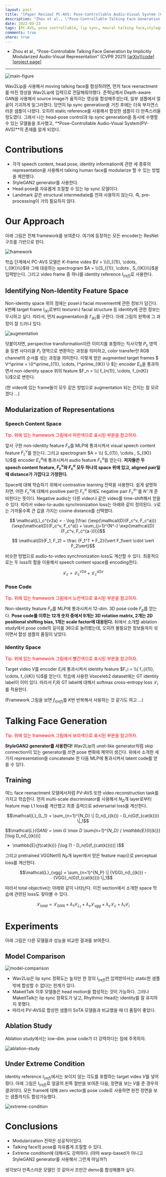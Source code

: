 ```yaml
---
layout: post
title: "[Paper Review] PC-AVS: Pose-Controllable Audio-Visual System (CVPR 2021)" 
description: "Zhou et al., \"Pose-Controllable Talking Face Generation by Implicitly Modularized Audio-Visual Representation\" (CVPR 2021) 논문 리뷰"
date: 2022-05-23
tags: [PC-AVS, pose controllable, lip sync, neural talking face,stylegan2, paper review]
comments: true
share: true
---
```


- Zhou et al., "Pose-Controllable Talking Face Generation by Implicitly Modularized Audio-Visual Representation" (CVPR 2021)  [[arXiv]](https://arxiv.org/abs/2104.11116)[[code]](https://github.com/Hangz-nju-cuhk/Talking-Face_PC-AVS)[[project page]](https://hangz-nju-cuhk.github.io/projects/PC-AVS)

--- 

![main-figure](/assets/posts/lip-sync-synthesis/2022-05-23-reivew-pc-avs/main-figure.png)

Wav2Lip을 사용해서 moving talking face를 합성하려면, 먼저 face reenactment를 마친 영상을 Wav2Lip에 입력으로 전달해줘야했다. 준혁님께서 Depth-aware GAN을 사용해서 source image가 움직이는 영상을 합성해주셨는데, 일부 샘플에서 얼굴이 기괴하게 일그러졌다. 당연히 lip sync generation을 거친 후에는 더욱 부자연스러운 샘플이 나왔다. 오히려 static reference를 사용해서 합성한 샘플이 더 만족스러울 정도였다. 그래서 나는 head-pose control과 lip sync generation을 동시에 수행할 수 있는 모델들을 조사했고, **Pose-Controllable Audio-Visual System(PV-AVS)**의 존재를 알게 되었다.

# Contributions
- 각각 speech content, head pose, identity information에 관한 세 종류의 representation을 사용해서 talking human face를  modularize 할 수 있는 방법을 제안했다. 
- StyleGAN2 generator를 사용한다.
- Head pose를 자유롭게 조절할 수 있는 lip sync 모델이다. 
- Landmark 같은 structural intermediate를 전혀 사용하지 않는다. 즉, pre-processing이 거의 필요하지 않다.

# Our Approach
아래 그림은 전체 framework를 보여준다. 여기에 등장하는 모든 encoder는 ResNet 구조를 기반으로 한다.

![framework](/assets/posts/lip-sync-synthesis/2022-05-23-reivew-pc-avs/framework.png)

학습 단계에서 PC-AVS 모델은 $K$-frame video $V = \\{I_{(1)}, \cdots,  I_{(K)}\\}$와 그에 대응하는 spectrogram $A = \\{S_{(1)}, \cdots , S_{(K)}\\}$을 입력받는다. 그리고 video frame 중 하나를 identity reference $I_{(ref)}$로 사용한다. 

## Identifying Non-Identity Feature Space
Non-identity space 위의 점에는 pose나 facial movement에 관한 정보가 담긴다. $k$번째 target frame $I_{(k)}$로부터 texture나 facial structure 등 identity에 관한 정보는 무시하고 싶다. 따라서, 먼저 augmentation을 ${I'}_{(k)}$를 구한다. 아래 그림의 왼쪽에 그 과정이 잘 드러나 있다.

![augmentation](/assets/posts/lip-sync-synthesis/2022-05-23-reivew-pc-avs/augmentation.png)

덧붙이자면, perspective transformation이란 이미지를 포함하는 직사각형 $P_s$ 영역을 등변 사다리꼴 $P_t$ 영역으로 변환하는 과정을 의미하고, color transfer란 RGB channel의 순서를 섞는 과정을 의미한다. 이렇게 얻은 augmented target frames $ V^\prime = \\{I^\prime_{(1)}, \cdots,  I^\prime_{(K)} \\} $는 encoder $E_n$을 통과하면서 non-identity space 위의 feature $F_n = \\{ f_{n(1)}, \cdots,  f_{n(K)} \\}$으로 변한다.

(한 video에 있는 frame들이 모두 같은 방법으로 augmentation 되는 건지는 잘 모르겠다 ...)

## Modularization of Representations
### Speech Content Space
<span style="color:red"> 
Tip. 위에 있는 framework 그림에서 파란색으로 표시된 부분을 참고하자.
</span>  

앞서 구한 non-identity feature $F_n$를 MLP에 통과시켜서 visual speech content feature $F_c^v$를 얻는다. 그리고 spectrogram $A = \\{ S_{(1)}, \cdots , S_{(K)} \\}$를 encoder $E_c^a$에 통과시켜서 audio feature $F_c^a$를 얻는다. **저자들은 두 speech content feature, $F_c^v$와 $F_c^a$ 모두 하나의 space 위에 있고, aligned pair일 때 distance가 가깝다고 가정한다.** 

Space에 대해 학습하기 위해서 contrastive learning 전략을 사용한다. 쉽게 설명하자면, 어떤 $F_c^v$에 대해서 positive pair인 $F_c^a$ 외에도 negative pair $F_c^{a-}$를 $N^-$개 준비한다는 뜻이다. Negative audio는 다른 video나 같은 video를 time-shift해서 얻을 수 있다. 따라서 video-to-audio synchronization loss는 아래와 같이 정의된다. $\mathcal{D}$로는 가까울수록 큰 값을 가지는 cosine distance를 선택했다. 

$$ \mathcal{L}_c^{v2a} = - \log [\frac
{\exp(\mathcal{D}(F_c^v, F_c^a))}
{\exp(\mathcal{D}(F_c^v, F_c^a)) + \sum_{j=1}^{N^-} \exp(\mathcal{D}(F_c^v, F_c^{a-}))}]$$

$$ \mathcal{D}(F_1, F_2) = \frac {F_1^T * F_2}{\vert F_1\vert \cdot \vert F_2\vert}$$

비슷한 방법으로 audio-to-video synchronization loss도 계산할 수 있다. 최종적으로는 두 loss의 합을 이용해서 speech content space를 encoding한다. 

$$ \mathcal{L}_c = \mathcal{L}_c^{v2a} + \mathcal{L}_c^{a2v} $$

### Pose Code
<span style="color:red"> 
Tip. 위에 있는 framework 그림에서 노란색으로 표시된 부분을 참고하자.
</span>  

Non-identity feature $F_n$를 MLP에 통과시켜서 12-dim. 3D pose code $F_p$를 얻는다. **Pose code를 이루는 12개 숫자 중에서 9개는 3D rotation matrix, 2개는 2D positional shifting bias, 1개는 scale factor에 대응된다.** 뒤에서 소개할 ablation study에서 pose code의 길이를 36으로 늘려봤는데, 오히려 불필요한 정보들까지 섞이면서 합성 샘플의 품질이 낮았다. 

### Identity Space
<span style="color:red"> 
Tip. 위에 있는 framework 그림에서 빨간색으로 표시된 부분을 참고하자.
</span>  

Target video $V$를 encoder $E_i$에 통과시켜서 identity feature $F_i = \\{ f_{i(1)}, \cdots,  f_{i(K)} \\}$를 얻는다. 학습에 사용한 Voxceleb2 dataset에는 GT identity label이 이미 있다. 따라서 $F_i$와 GT label에 대해서 softmax cross-entropy loss $\mathcal{L}_i$를 적용한다. 

(Framework 그림을 보면 $f_{i(ref)}$를 $K$번 반복해서 사용하는 것 같기도 하고 ...)

# Talking Face Generation
<span style="color:red"> 
Tip. 위에 있는 framework 그림에서 보라색으로 표시된 부분을 참고하자.
</span>  

**StyleGAN2 generator를 사용한다!** Wav2Lip의 unet-like generator처럼 skip connection이 있는 generator를 쓰면 pose 변화에 제약이 생긴다. 위에서 소개한 세 가지 representation을 concatenate 한 다음 MLP에 통과시켜서 latent code를 얻을 수 있다.

## Training
여느 face reenactment 모델에서처럼 PV-AVS 또한 video reconstruction task를 가지고 학습한다. 먼저 multi-scale discriminator를 사용해서 $N_D$개 layer로부터 feature map L1 loss를 계산했고 최종 출력으로 adversarial loss를 계산한다. 

$$\mathcal{L}_{L_1} = \sum_{n=1}^{N_D} \| D_n(I_{(k)}) - D_n(G(f_{cat(k)})) \|_1$$

$$\mathcal{L}_{GAN} = \min _G \max _D \sum_{n=1}^{N_D} ( 
\mathbb{E}_{I_{(k)}} [\log D_n(I_{(k)})] 
+ \mathbb{E}_{f_{cat(k)}} [\log (1 - D_n(G(f_{cat(k)})))] )$$

그리고 pretrained VGGNet의 $N_P$개 layer에서 얻은 feature map으로 perceptual loss를 계산한다. 

$$\mathcal{L}_{vgg} = \sum_{n=1}^{N_P} \| {VGG}_n(I_{(k)}) - {VGG}_n(G(f_{cat(k)})) \|_1$$

따라서 total objective는 아래와 같이 나타난다. 이전 section에서 소개한 space 학습에 관련된 loss도 찾아볼 수 있다. 

$$\mathcal{L}_{total} = \mathcal{L}_{GAN} + \lambda_1 \mathcal{L}_{L_1} + \lambda_v \mathcal{L}_{vgg} + \lambda_c \mathcal{L}_c + \lambda_i \mathcal{L}_i$$

# Experiments
아래 그림은 다른 모델들과 성능을 비교한 결과를 보여준다. 

## Model Comparison

![model-comparison](/assets/posts/lip-sync-synthesis/2022-05-23-reivew-pc-avs/model-comparison.png)

- Wav2Lip은 lip sync 정확도는 높지만 한 장의 $I_{(ref)}$만 입력받아서는 static한 샘플 밖에 합성할 수 없다는 한계가 있다. 
- MakeitTalk 이후 모델들은 head motion을 합성하는 것이 가능하다. 그러나 MakeitTalk는 lip sync 정확도가 낮고, Rhythmic Head는 identity를 잘 유지하지 못했다. 
- 따라서 PV-AVS로 합성한 샘플이 SoTA 모델들과 비교했을 때 더 품질이 좋았다.

## Ablation Study
Ablation study에서는 low-dim. pose code가 더 강력하다는 점에 주목하자. 

![ablation-study](/assets/posts/lip-sync-synthesis/2022-05-23-reivew-pc-avs/ablation-study.png)

## Under Extreme Condition
Identity reference $I_{(ref)}$에서는 보이지 않는 각도를 포함하는 target video $V$를 넣어줬다. 아래 그림은 $I_{(ref)}$로 얼굴의 왼쪽 절반을 보여준 다음, 정면을 보는 $V$를 준 경우의 결과이다. 모든 frame에 대해 zero vector를 pose code로 사용하면 완전 정면을 보는 샘플까지도 합성가능했다.

![extreme-condition](/assets/posts/lip-sync-synthesis/2022-05-23-reivew-pc-avs/extreme-condition.png)

# Conclusions
- Modularization 전략은 성공적이었다. 
- Talking face의 pose를 자유롭게 조절할 수 있다.
- Extreme condition에 대해서도 강력하다. (아마 warp-based가 아니고 StyleGAN2 generator를 사용해서 그런게 아닐까?)

생각보다 만족스러운 모델인 것 같아서 조만간 demo를 합성해볼까 싶다. 